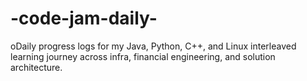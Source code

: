 # -code-jam-daily-
oDaily progress logs for my Java, Python, C++, and Linux interleaved learning journey across infra, financial engineering, and solution architecture.
